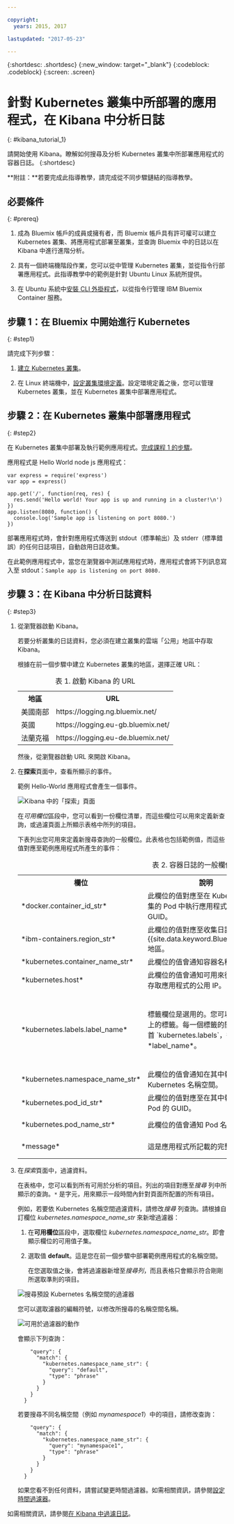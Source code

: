 ```yaml
---

copyright:
  years: 2015, 2017

lastupdated: "2017-05-23"

---
```



{:shortdesc: .shortdesc}
{:new_window: target="_blank"}
{:codeblock: .codeblock}
{:screen: .screen}


# 針對 Kubernetes 叢集中所部署的應用程式，在 Kibana 中分析日誌
{: #kibana_tutorial_1}

請開始使用 Kibana。瞭解如何搜尋及分析 Kubernetes 叢集中所部署應用程式的容器日誌。
{:shortdesc}

**附註：**若要完成此指導教學，請完成從不同步驟鏈結的指導教學。

## 必要條件
{: #prereq}

1. 成為 Bluemix 帳戶的成員或擁有者，而 Bluemix 帳戶具有許可權可以建立 Kubernetes 叢集、將應用程式部署至叢集，並查詢 Bluemix 中的日誌以在 Kibana 中進行進階分析。

2. 具有一個終端機階段作業，您可以從中管理 Kubernetes 叢集，並從指令行部署應用程式。此指導教學中的範例是針對 Ubuntu Linux 系統所提供。

3. 在 Ubuntu 系統中[安裝 CLI 外掛程式](../../../../containers/cs_cli_install.html#cs_cli_install_steps)，以從指令行管理 IBM Bluemix Container 服務。 


## 步驟 1：在 Bluemix 中開始進行 Kubernetes
{: #step1}

請完成下列步驟：

1. [建立 Kubernetes 叢集](../../../../containers/cs_cluster.html#cs_cluster_ui)。

2. 在 Linux 終端機中，[設定叢集環境定義](../../../../containers/cs_cli_install.html#cs_cli_configure)。設定環境定義之後，您可以管理 Kubernetes 叢集，並在 Kubernetes 叢集中部署應用程式。

## 步驟 2：在 Kubernetes 叢集中部署應用程式
{: #step2}

在 Kubernetes 叢集中部署及執行範例應用程式。[完成課程 1 的步驟](../../../../containers/cs_tutorials.html#cs_apps_tutorial)。

應用程式是 Hello World node js 應用程式：

```
var express = require('express')
var app = express()

app.get('/', function(req, res) {
  res.send('Hello world! Your app is up and running in a cluster!\n')
})
app.listen(8080, function() {
  console.log('Sample app is listening on port 8080.')
})
```

部署應用程式時，會針對應用程式傳送到 stdout（標準輸出）及 stderr（標準錯誤）的任何日誌項目，自動啟用日誌收集。 

在此範例應用程式中，當您在瀏覽器中測試應用程式時，應用程式會將下列訊息寫入至 stdout：`Sample app is listening on port 8080.`


## 步驟 3：在 Kibana 中分析日誌資料
{: #step3}

1. 從瀏覽器啟動 Kibana。 

    若要分析叢集的日誌資料，您必須在建立叢集的雲端「公用」地區中存取 Kibana。 
    
    根據在前一個步驟中建立 Kubernetes 叢集的地區，選擇正確 URL：

    <table>
      <caption>表 1. 啟動 Kibana 的 URL</caption>
        <tr>
          <th>地區</th>
          <th>URL</th>
         </tr>
         <tr>
           <td>美國南部</td>
           <td>https://logging.ng.bluemix.net/ </td>
          </tr>
          <tr>
            <td>英國</td>
            <td>https://logging.eu-gb.bluemix.net/ </td>
           </tr>
           <tr>
             <td>法蘭克福</td>
             <td>https://logging.eu-de.bluemix.net/ </td>
           </tr>
    </table>
    
    然後，從瀏覽器啟動 URL 來開啟 Kibana。
    
2. 在**探索**頁面中，查看所顯示的事件。 

    範例 Hello-World 應用程式會產生一個事件。
    
    ![Kibana 中的「探索」頁面](images/sampleapp_2.gif "Kibana 中的「探索」頁面")
    
    在*可用欄位*區段中，您可以看到一份欄位清單，而這些欄位可以用來定義新查詢，或過濾頁面上所顯示表格中所列的項目。
    
    下表列出您可用來定義新搜尋查詢的一般欄位。此表格也包括範例值，而這些值對應至範例應用程式所產生的事件：
    
     <table>
              <caption>表 2. 容器日誌的一般欄位</caption>
               <tr>
                <th align="center">欄位</th>
                <th align="center">說明</th>
                <th align="center">範例</th>
              </tr>
              <tr>
                <td>*docker.container_id_str*</td>
                <td> 此欄位的值對應至在 Kubernetes 叢集的 Pod 中執行應用程式的容器 GUID。</td>
                <td></td>
              </tr>
              <tr>
                <td>*ibm-containers.region_str*</td>
                <td>此欄位的值對應至收集日誌項目的 {{site.data.keyword.Bluemix_notm}} 地區。</td>
                <td>us-south</td>
              </tr>
              <tr>
                <td>*kubernetes.container_name_str*</td>
                <td>此欄位的值會通知容器名稱。</td>
                <td>hello-world-deployment</td>
              </tr>
              <tr>
                <td>*kubernetes.host*</td>
                <td>此欄位的值會通知可用來從網際網路存取應用程式的公用 IP。</td>
                <td>xxx.xx.xxx.xxx</td>
              </tr>
              <tr>
                <td>*kubernetes.labels.label_name*</td>
                <td>標籤欄位是選用的。您可以有 0 個以上的標籤。每一個標籤的開頭都是字首 `kubernetes.labels`，後接 *label_name*。</td>
                <td>在範例應用程式中，您可以看到 2 個標籤：<br>* *kubernetes.labels.pod-template-hash_str* = 3355293961 <br>* *kubernetes.labels.run_str* =	hello-world-deployment  </td>
              </tr>
              <tr>
                <td>*kubernetes.namespace_name_str*</td>
                <td>此欄位的值會通知在其中執行 Pod 的 Kubernetes 名稱空間。</td>
                <td>預設值</td>
              </tr>
              <tr>
                <td>*kubernetes.pod_id_str*</td>
                <td>此欄位的值對應至在其中執行容器的 Pod 的 GUID。</td>
                <td>d695f346-xxxx-xxxx-xxxx-aab0b50f7315</td>
              </tr>
              <tr>
                <td>*kubernetes.pod_name_str*</td>
                <td>此欄位的值會通知 Pod 名稱。</td>
                <td>hello-world-deployment-3xxxxxxx1-xxxxx8</td>
              </tr>
              <tr>
                <td>*message*</td>
                <td>這是應用程式所記載的完整訊息。</td>
                <td>範例應用程式會接聽埠 8080。</td>
              </tr>
        </table>
    
    
    
3. 在*探索*頁面中，過濾資料。  

    在表格中，您可以看到所有可用於分析的項目。列出的項目對應至*搜尋* 列中所顯示的查詢。`*` 是字元，用來顯示一段時間內針對頁面所配置的所有項目。 
    
    例如，若要依 Kubernetes 名稱空間過濾資料，請修改*搜尋* 列查詢。請根據自訂欄位 *kubernetes.namespace_name_str* 來新增過濾器：
    
    1. 在**可用欄位**區段中，選取欄位 *kubernetes.namespace_name_str*。即會顯示欄位的可用值子集。    
    
    2. 選取值 **default**。這是您在前一個步驟中部署範例應用程式的名稱空間。
    
        在您選取值之後，會將過濾器新增至*搜尋列*，而且表格只會顯示符合剛剛所選取準則的項目。     
    
    ![搜尋預設 Kubernetes 名稱空間的過濾器](images/sampleapp_k4_1.gif "搜尋預設 Kubernetes 名稱空間的過濾器")
    
    您可以選取濾器的編輯符號，以修改所搜尋的名稱空間名稱。   
    
    ![可用於過濾器的動作](images/sampleapp_k4_1.gif "可用於過濾器的動作")
    
    會顯示下列查詢：
    
    ```{
        "query": {
          "match": {
            "kubernetes.namespace_name_str": {
              "query": "default",
              "type": "phrase"
            }
          }
        }
      }
    ```
    
    若要搜尋不同名稱空間（例如 *mynamespace1*）中的項目，請修改查詢：
    
    ```{
        "query": {
          "match": {
            "kubernetes.namespace_name_str": {
              "query": "mynamespace1",
              "type": "phrase"
            }
          }
        }
      }
    ```
    

    如果您看不到任何資料，請嘗試變更時間過濾器。如需相關資訊，請參閱[設定時間過濾器](../../kibana4/k4_filter_logs.html#set_time_filter)。
    


如需相關資訊，請參閱[在 Kibana 中過濾日誌](../../kibana4/k4_filter_logs.html#k4_filter_logs)。

